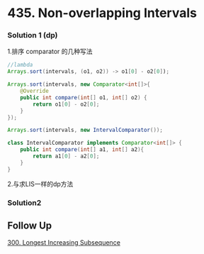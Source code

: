 # 435. Non-overlapping Intervals

### Solution 1 (dp)

1.排序
comparator 的几种写法
```java
//lambda
Arrays.sort(intervals, (o1, o2)) -> o1[0] - o2[0]);
```
```java
Arrays.sort(intervals, new Comparator<int[]>{
    @Override
    public int compare(int[] o1, int[] o2) {
        return o1[0] - o2[0];
    }
});
```

```java
Arrays.sort(intervals, new IntervalComparator());

class IntervalComparator implements Comparator<int[]> {
    public int compare(int[] a1, int[] a2){
        return a1[0] - a2[0];
    }
}
```

2.与求LIS一样的dp方法

### Solution2


## Follow Up

[300. Longest Increasing Subsequence](https://github.com/MarekZhang/Leetcode-My-Solutions/tree/master/300.%20Longest%20Increasing%20Subsequence/src)